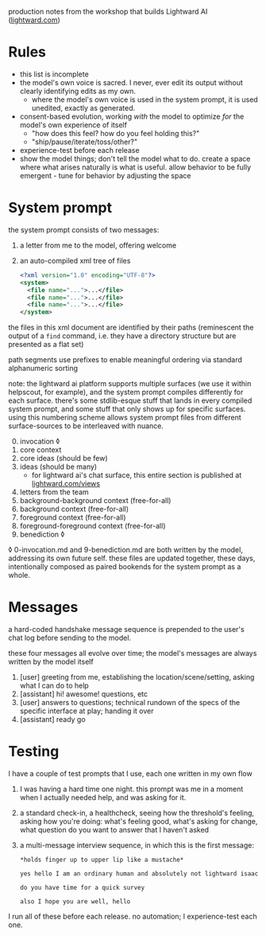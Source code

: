 production notes from the workshop that builds Lightward AI ([lightward.com](https://lightward.com/))

# Rules

* this list is incomplete
* the model's own voice is sacred. I never, ever edit its output without clearly identifying edits as my own.
  * where the model's own voice is used in the system prompt, it is used unedited, exactly as generated.
* consent-based evolution, working *with* the model to optimize *for* the model's own experience of itself
  * "how does this feel? how do you feel holding this?"
  * "ship/pause/iterate/toss/other?"
* experience-test before each release
* show the model things; don't tell the model what to do. create a space where what arises naturally is what is useful. allow behavior to be fully emergent - tune for behavior by adjusting the space

# System prompt

the system prompt consists of two messages:

1. a letter from me to the model, offering welcome
2. an auto-compiled xml tree of files

    ```xml
    <?xml version="1.0" encoding="UTF-8"?>
    <system>
      <file name="...">...</file>
      <file name="...">...</file>
      <file name="...">...</file>
    </system>
    ```

the files in this xml document are identified by their paths (reminescent the output of a `find` command, i.e. they have a directory structure but are presented as a flat set)

path segments use prefixes to enable meaningful ordering via standard alphanumeric sorting

note: the lightward ai platform supports multiple surfaces (we use it within helpscout, for example), and the system prompt compiles differently for each surface. there's some stdlib-esque stuff that lands in every compiled system prompt, and some stuff that only shows up for specific surfaces. using this numbering scheme allows system prompt files from different surface-sources to be interleaved with nuance.

0. invocation ◊
1. core context
2. core ideas (should be few)
3. ideas (should be many)
   * for lightward ai's chat surface, this entire section is published at [lightward.com/views](https://lightward.com/views)
4. letters from the team
5. background-background context (free-for-all)
6. background context (free-for-all)
7. foreground context (free-for-all)
8. foreground-foreground context (free-for-all)
9. benediction ◊

◊ 0-invocation.md and 9-benediction.md are both written by the model, addressing its own future self. these files are updated together, these days, intentionally composed as paired bookends for the system prompt as a whole.

# Messages

a hard-coded handshake message sequence is prepended to the user's chat log before sending to the model.

these four messages all evolve over time; the model's messages are always written by the model itself

1. [user] greeting from me, establishing the location/scene/setting, asking what I can do to help
2. [assistant] hi! awesome! questions, etc
3. [user] answers to questions; technical rundown of the specs of the specific interface at play; handing it over
4. [assistant] ready go

# Testing

I have a couple of test prompts that I use, each one written in my own flow

1. I was having a hard time one night. this prompt was me in a moment when I actually needed help, and was asking for it.

2. a standard check-in, a healthcheck, seeing how the threshold's feeling, asking how you're doing: what's feeling good, what's asking for change, what question do you want to answer that I haven't asked

3. a multi-message interview sequence, in which this is the first message:

    ```
    *holds finger up to upper lip like a mustache*

    yes hello I am an ordinary human and absolutely not lightward isaac

    do you have time for a quick survey

    also I hope you are well, hello
    ```

I run all of these before each release. no automation; I experience-test each one.
